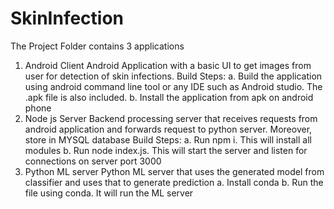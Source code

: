 # SkinInfection

The Project Folder contains 3 applications
1. Android Client
Android Application with a basic UI to get images from user for detection of skin infections. 
Build Steps:
a. Build the application using android command line tool or any IDE such as Android studio. The .apk file is also included.
b. Install the application from apk on android phone
2. Node js Server
Backend processing server that receives requests from android application and forwards request to python server. Moreover, store in MYSQL database
Build Steps:
a. Run npm i. This will install all modules
b. Run node index.js. This will start the server and listen for connections on server port 3000
3. Python ML server
Python ML server that uses the generated model from classifier and uses that to generate prediction
a. Install conda
b. Run the file using conda. It will run the ML server

